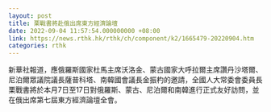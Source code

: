 ```yaml
---
layout: post
title: 栗戰書將赴俄出席東方經濟論壇
date: 2022-09-04 11:57:54.000000000 +08:00
link: https://news.rthk.hk/rthk/ch/component/k2/1665479-20220904.htm
categories: rthk
---
```


新華社報道，應俄羅斯國家杜馬主席沃洛金、蒙古國家大呼拉爾主席讚丹沙塔爾、尼泊爾眾議院議長薩普科塔、南韓國會議長金振杓的邀請，全國人大常委會委員長栗戰書將於本月7日至17日對俄羅斯、蒙古、尼泊爾和南韓進行正式友好訪問，並在俄出席第七屆東方經濟論壇全會。
